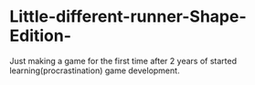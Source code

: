 # Little-different-runner-Shape-Edition-
Just making a game for the first time after 2 years of started learning(procrastination) game development.
